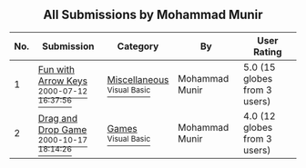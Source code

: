 ﻿<div align="center">

## All Submissions by Mohammad Munir

</div>

No.  | Submission | Category | By   | User Rating
---- | ---------- | -------- | ---- | -----------
1 | [Fun with Arrow Keys<br /><sup>2000-07-12 16:37:56</sup>](https://github.com/Planet-Source-Code/mohammad-munir-fun-with-arrow-keys__1-10535) | [Miscellaneous<br /><sup>Visual Basic</sup>](../ByCategory/miscellaneous__1-1.md) | Mohammad Munir | 5.0 (15 globes from 3 users)
2 | [Drag and Drop Game<br /><sup>2000-10-17 18:14:26</sup>](https://github.com/Planet-Source-Code/mohammad-munir-drag-and-drop-game__1-13714) | [Games<br /><sup>Visual Basic</sup>](../ByCategory/games__1-38.md) | Mohammad Munir | 4.0 (12 globes from 3 users)
